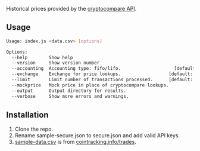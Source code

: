 Historical prices provided by the [cryptocompare API](https://min-api.cryptocompare.com/documentation?key=Historical&cat=dataPriceHistorical).

## Usage

```sh
Usage: index.js <data.csv> [options]

Options:
  --help        Show help                                              [boolean]
  --version     Show version number                                    [boolean]
  --accounting  Accounting type: fifo/lifo.                    [default: "fifo"]
  --exchange    Exchange for price lookups.                  [default: "cccagg"]
  --limit       Limit number of transactions processed.      [default: Infinity]
  --mockprice   Mock price in place of cryptocompare lookups.
  --output      Output directory for results.
  --verbose     Show more errors and warnings.
```

## Installation

1. Clone the repo.
2. Rename sample-secure.json to secure.json and add valid API keys.
3. [sample-data.csv](https://github.com/raineorshine/cost-basis-filler/blob/master/sample-data.csv) is from [cointracking.info/trades](https://cointracking.info/trades.php).
